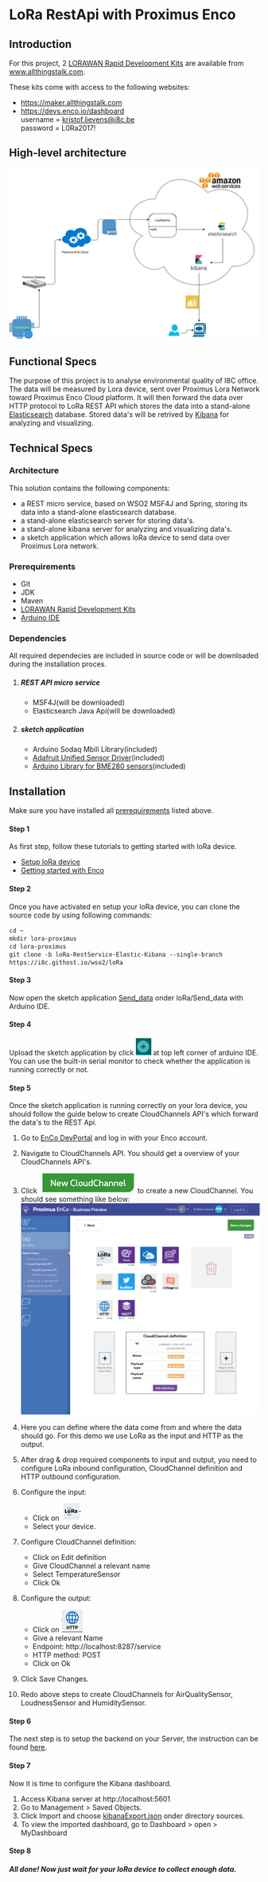 # LoRa RestApi with Proximus Enco

## Introduction

For this project, 2 [LORAWAN Rapid Development Kits](http://www.allthingstalk.com/lorawan-rapid-development-kit) are available from www.allthingstalk.com.  

These kits come with access to the following websites:

* https://maker.allthingstalk.com  
* https://devs.enco.io/dashboard  
username = kristof.lievens@i8c.be  
password = L0Ra2017!   


## High-level architecture
![architect](sources/img/LoraProximusEnco.jpg)
## Functional Specs

The purpose of this project is to analyse environmental quality of I8C office. The data will be measured by Lora device, sent over Proximus Lora Network toward Proximus Enco Cloud platform. It will then forward the data over HTTP protocol to LoRa REST API which stores the data into a stand-alone [Elasticsearch](https://www.elastic.co) database. Stored data's will be retrived by [Kibana](https://www.elastic.co/products/kibana) for analyzing and visualizing.

## Technical Specs
### Architecture
This solution contains the following components:  

* a REST micro service, based on WSO2 MSF4J and Spring, storing its data into a stand-alone elasticsearch database.
* a stand-alone elasticsearch server for storing data's.
* a stand-alone kibana server for analyzing and visualizing data's.
* a sketch application which allows loRa device to send data over Proximus Lora network.

### <a name="prerequirements"></a> Prerequirements
* Git
* JDK
* Maven
* [LORAWAN Rapid Development Kits](http://www.allthingstalk.com/lorawan-rapid-development-kit)
* [Arduino IDE](https://www.arduino.cc/en/main/software)

### Dependencies
All required dependecies are included in source code or will be downloaded during the installation proces.

1. ##### REST API micro service
	* MSF4J(will be downloaded)
	* Elasticsearch Java Api(will be downloaded)

2. ##### sketch application
	* Arduino Sodaq Mbili Library(included)
	* [Adafruit Unified Sensor Driver](https://github.com/adafruit/Adafruit_Sensor)(included)
	* [Arduino Library for BME280 sensors](https://github.com/adafruit/Adafruit_BME280_Library)(included)
	
## Installation

Make sure you have installed all [prerequirements](#prerequirements) listed above.

#### Step 1

As first step, follow these tutorials to getting started with loRa device.

* [Setup loRa device](http://support.sodaq.com/mbili/)
* [Getting started with Enco](http://docs.enco.io/docs/getting-started-with-enco)

#### <a name="step2"></a> Step 2

Once you have activated en setup your loRa device, you can clone the source code by using following commands:

```shell
cd ~
mkdir lora-proximus
cd lora-proximus
git clone -b loRa-RestService-Elastic-Kibana --single-branch https://i8c.githost.io/wso2/loRa
```

#### Step 3

Now open the sketch application [Send_data](loRa/Send_data/Send_data.ino) onder loRa/Send_data with Arduino IDE.

#### Step 4

Upload the sketch application by click ![upload logo](sources/img/arduinoUpload.png) at top left corner of arduino IDE. You can use the built-in serial monitor to check whether the application is running correctly or not.

#### Step 5

Once the sketch application is running correctly on your lora device, you should follow the guide below to create CloudChannels API's which forward the data's to the REST Api.

1. Go to [EnCo DevPortal](http://devs.enco.io/dashboard/) and log in with your Enco account.
2. Navigate to CloudChannels API. You should get a overview of your CloudChannels API's.
3. Click ![New CloudChannel](sources/img/NewCloudChannel.png) to create a new CloudChannel. You should see something like below:
	![Create CloudChannel](sources/img/CreateCloudChannel.png)

4. Here you can define where the data come from and where the data should go. For this demo we use LoRa as the input and HTTP as the output.
5. After drag & drop required components to input and output, you need to configure LoRa inbound configuration, CloudChannel definition and HTTP outbound configuration.
6. Configure the input: 
	* Click on ![LoRa](sources/img/loRaInbound.png)
	* Select your device.
7. Configure CloudChannel definition: 
	* Click on Edit definition
	* Give CloudChannel a relevant name
	* Select TemperatureSensor
	* Click Ok
8. Configure the output:
	* Click on ![http](sources/img/http.png)
	* Give a relevant Name
	* Endpoint: http://localhost:8287/service
	* HTTP method: POST
	* Click on Ok
9. Click Save Changes.
10. Redo above steps to create CloudChannels for AirQualitySensor, LoudnessSensor and HumiditySensor.

#### Step 6

The next step is to setup the backend on your Server, the instruction can be found [here](services/msf4j/README.md).

#### Step 7

Now it is time to configure the Kibana dashboard.

1. Access Kibana server at http://localhost:5601
2. Go to Management > Saved Objects.
3. Click Import and choose [kibanaExport.json](sources/kibanaExport.json) onder directory sources.
4. To view the imported dashboard, go to Dashboard > open > MyDashboard

#### Step 8

##### All done! Now just wait for your loRa device to collect enough data.